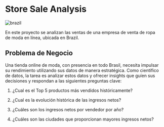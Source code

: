 # Store Sale Analysis
![brazil](https://github.com/AlmuMell/Store_sales_analysis/assets/123112841/24b48361-b1d7-408f-8570-64cdd13f040b)

En este proyecto se analizan las ventas de una empresa de venta de ropa de moda en línea, ubicada en Brazil.

## Problema de Negocio
Una tienda online de moda, con presencia en todo Brasil, necesita impulsar su rendimiento utilizando sus datos de manera estratégica. Como científico de datos, la tarea es analizar estos datos y ofrecer insights que guíen sus decisiones y respondan a las siguientes preguntas clave:

1. ¿Cual es el Top 5 productos más vendidos históricamente?

2. ¿Cual es la evolución histórica de las ingresos netos?

3. ¿Cuáles son los ingresos netos por vendedor por año?

4. ¿Cuáles son las ciudades que proporcionan mayores ingresos netos?


